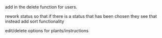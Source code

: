add in the delete function for users.

 rework status so that if there is a status that has been chosen they see that instead
 add sort functionality

 edit/delete options for plants/instructions  